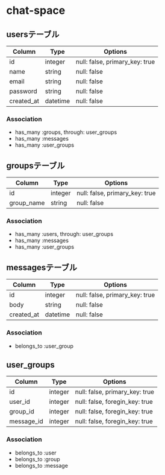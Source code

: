 # chat-space
## usersテーブル

|Column|Type|Options|
|------|----|-------|
|id|integer|null: false, primary_key: true|
|name|string|null: false|
|email|string|null: false|
|password|string|null: false|
|created_at|datetime|null: false|

### Association
- has_many :groups, through: user_groups
- has_many :messages
- has_many :user_groups 


## groupsテーブル

Column|Type|Options|
|------|----|-------|
|id|integer|null: false, primary_key: true|
|group_name|string|null: false|

### Association
- has_many :users, through: user_groups
- has_many :messages
- has_many :user_groups


## messagesテーブル

Column|Type|Options|
|------|----|-------|
|id|integer|null: false, primary_key: true|
|body|string|null: false|
|created_at|datetime|null: false|

### Association
- belongs_to :user_group


## user_groups

Column|Type|Options|
|------|----|-------|
|id|integer|null: false, primary_key: true|
|user_id|integer|null: false, foregin_key: true|
|group_id|integer|null: false, foregin_key: true|
|message_id|integer|null: false, foregin_key: true|

### Association
- belongs_to :user
- belongs_to :group
- belongs_to :message








